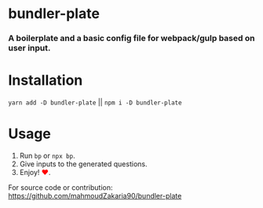 # bundler-plate
### A boilerplate and a basic config file for webpack/gulp based on user input.


# Installation
`yarn add -D bundler-plate` || `npm i -D bundler-plate`

# Usage 

1. Run `bp` or `npx bp`.
2. Give inputs to the generated questions.
3. Enjoy! <span style="color:red">&hearts;</span>.


For source code or contribution:
https://github.com/mahmoudZakaria90/bundler-plate
